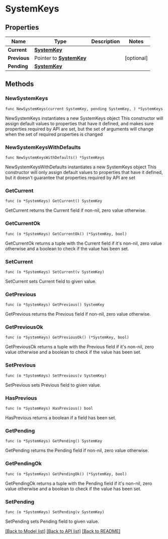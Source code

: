 # SystemKeys

## Properties

Name | Type | Description | Notes
------------ | ------------- | ------------- | -------------
**Current** | [**SystemKey**](SystemKey.md) |  | 
**Previous** | Pointer to [**SystemKey**](SystemKey.md) |  | [optional] 
**Pending** | [**SystemKey**](SystemKey.md) |  | 

## Methods

### NewSystemKeys

`func NewSystemKeys(current SystemKey, pending SystemKey, ) *SystemKeys`

NewSystemKeys instantiates a new SystemKeys object
This constructor will assign default values to properties that have it defined,
and makes sure properties required by API are set, but the set of arguments
will change when the set of required properties is changed

### NewSystemKeysWithDefaults

`func NewSystemKeysWithDefaults() *SystemKeys`

NewSystemKeysWithDefaults instantiates a new SystemKeys object
This constructor will only assign default values to properties that have it defined,
but it doesn't guarantee that properties required by API are set

### GetCurrent

`func (o *SystemKeys) GetCurrent() SystemKey`

GetCurrent returns the Current field if non-nil, zero value otherwise.

### GetCurrentOk

`func (o *SystemKeys) GetCurrentOk() (*SystemKey, bool)`

GetCurrentOk returns a tuple with the Current field if it's non-nil, zero value otherwise
and a boolean to check if the value has been set.

### SetCurrent

`func (o *SystemKeys) SetCurrent(v SystemKey)`

SetCurrent sets Current field to given value.


### GetPrevious

`func (o *SystemKeys) GetPrevious() SystemKey`

GetPrevious returns the Previous field if non-nil, zero value otherwise.

### GetPreviousOk

`func (o *SystemKeys) GetPreviousOk() (*SystemKey, bool)`

GetPreviousOk returns a tuple with the Previous field if it's non-nil, zero value otherwise
and a boolean to check if the value has been set.

### SetPrevious

`func (o *SystemKeys) SetPrevious(v SystemKey)`

SetPrevious sets Previous field to given value.

### HasPrevious

`func (o *SystemKeys) HasPrevious() bool`

HasPrevious returns a boolean if a field has been set.

### GetPending

`func (o *SystemKeys) GetPending() SystemKey`

GetPending returns the Pending field if non-nil, zero value otherwise.

### GetPendingOk

`func (o *SystemKeys) GetPendingOk() (*SystemKey, bool)`

GetPendingOk returns a tuple with the Pending field if it's non-nil, zero value otherwise
and a boolean to check if the value has been set.

### SetPending

`func (o *SystemKeys) SetPending(v SystemKey)`

SetPending sets Pending field to given value.



[[Back to Model list]](../README.md#documentation-for-models) [[Back to API list]](../README.md#documentation-for-api-endpoints) [[Back to README]](../README.md)


